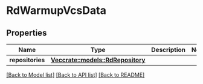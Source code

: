 # RdWarmupVcsData

## Properties

Name | Type | Description | Notes
------------ | ------------- | ------------- | -------------
**repositories** | [**Vec<crate::models::RdRepository>**](RdRepository.md) |  | 

[[Back to Model list]](../README.md#documentation-for-models) [[Back to API list]](../README.md#documentation-for-api-endpoints) [[Back to README]](../README.md)


